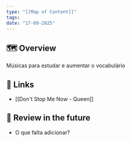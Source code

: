 ```yaml
---
type: "[[Map of Content]]"
tags:
date: "17-09-2025"
---
```

## 🗺️ Overview
Músicas para estudar e aumentar o vocabulário
##  📂 Links
- [[Don't Stop Me Now - Queen]]
## 🔎 Review in the future
- O que falta adicionar?
